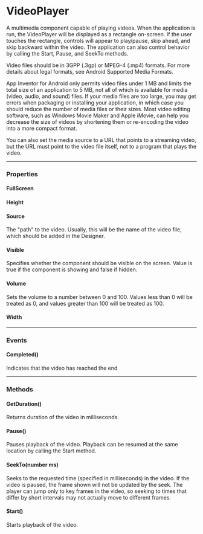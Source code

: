 # VideoPlayer

A multimedia component capable of playing videos. When the application is run, the VideoPlayer will be displayed as a rectangle on-screen. If the user touches the rectangle, controls will appear to play/pause, skip ahead, and skip backward within the video. The application can also control behavior by calling the Start, Pause, and SeekTo methods.

Video files should be in 3GPP (.3gp) or MPEG-4 (.mp4) formats. For more details about legal formats, see Android Supported Media Formats.

App Inventor for Android only permits video files under 1 MB and limits the total size of an application to 5 MB, not all of which is available for media (video, audio, and sound) files. If your media files are too large, you may get errors when packaging or installing your application, in which case you should reduce the number of media files or their sizes. Most video editing software, such as Windows Movie Maker and Apple iMovie, can help you decrease the size of videos by shortening them or re-encoding the video into a more compact format.

You can also set the media source to a URL that points to a streaming video, but the URL must point to the video file itself, not to a program that plays the video.

---

### Properties

#### FullScreen

#### Height

#### Source

The "path" to the video. Usually, this will be the name of the video file, which should be added in the Designer.

#### Visible

Specifies whether the component should be visible on the screen. Value is true if the component is showing and false if hidden.

#### Volume

Sets the volume to a number between 0 and 100. Values less than 0 will be treated as 0, and values greater than 100 will be treated as 100.

#### Width

---

### Events

#### Completed()

Indicates that the video has reached the end

---

### Methods

#### GetDuration()

Returns duration of the video in milliseconds.

#### Pause()

Pauses playback of the video. Playback can be resumed at the same location by calling the Start method.

#### SeekTo(number ms)

Seeks to the requested time (specified in milliseconds) in the video. If the video is paused, the frame shown will not be updated by the seek. The player can jump only to key frames in the video, so seeking to times that differ by short intervals may not actually move to different frames.

#### Start()

Starts playback of the video.

